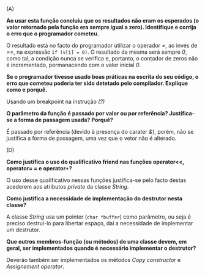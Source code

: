 (A)

**Ao usar esta função concluiu que os resultados não eram os esperados (o valor retornado pela função era sempre igual a zero). Identifique e corrija o erro que o programador cometeu.**

O resultado está no facto do programador utilizar o operador *=*, ao invés de *==*, na expressão `if (v[i] = 0)`. O resultado da mesma será sempre *0*, como tal, a condição nunca se verifica e, portanto, o contador de zeros não é incrementado, permanacendo com o valor inicial *0*.

**Se o programador tivesse usado boas práticas na escrita do seu código, o erro que cometeu poderia ter sido detetado pelo compilador. Explique como e porquê.**

Usando um breakpoint na instrução *(?)*

**O parâmetro da função é passado por valor ou por referência? Justifica-se a forma de passagem usada? Porquê?**

É passado por referência (devido à presença do carater *&*), porém, não se justifica a forma de passagem, uma vez que o vetor não é alterado.

(D)

**Como justifica o uso do qualificativo friend nas funções operator<<, operator= = e operator+?**

O uso desse qualificativo nessas funções justifica-se pelo facto destas acederem aos atributos *private* da classe *String*.

**Como justifica a necessidade de implementação do destrutor nesta classe?**

A classe *String* usa um pointer (`char *buffer`) como parâmetro, ou seja é preciso destruí-lo para libertar espaço, daí a necessidade de implementar um destrutor.

**Que outros membros-função (ou métodos) de uma classe devem, em geral, ser implementados quando é necessário implementar o destrutor?**

Deverão também ser implementados os métodos *Copy constructor* e *Assignement operator*.